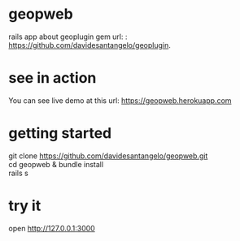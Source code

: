# geopweb
rails app about geoplugin gem url: : https://github.com/davidesantangelo/geoplugin. 

# see in action
You can see live demo at this url: https://geopweb.herokuapp.com

# getting started

 git clone https://github.com/davidesantangelo/geopweb.git<br />
 cd geopweb & bundle install<br />
 rails s 

# try it
open http://127.0.0.1:3000
